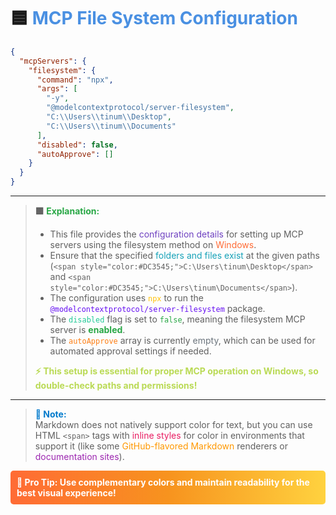 # 🟦 <span style="color:#4A90E2;">MCP File System Configuration</span>

```json
{
  "mcpServers": {
    "filesystem": {
      "command": "npx",
      "args": [
        "-y",
        "@modelcontextprotocol/server-filesystem",
        "C:\\Users\\tinum\\Desktop",
        "C:\\Users\\tinum\\Documents"
      ],
      "disabled": false,
      "autoApprove": []
    }
  }
}
```

---

> **🟩 <span style="color:#28A745;">Explanation:</span>**
>
> - This file provides the <span style="color:#6F42C1;">configuration details</span> for setting up MCP servers using the filesystem method on <span style="color:#FF6B35;">Windows</span>.
> - Ensure that the specified <span style="color:#17A2B8;">folders and files exist</span> at the given paths (`<span style="color:#DC3545;">C:\Users\tinum\Desktop</span>` and `<span style="color:#DC3545;">C:\Users\tinum\Documents</span>`).
> - The configuration uses <span style="color:#FFC107;">`npx`</span> to run the <span style="color:#6610F2;">`@modelcontextprotocol/server-filesystem`</span> package.
> - The <span style="color:#20C997;">`disabled`</span> flag is set to <span style="color:#28A745;">`false`</span>, meaning the filesystem MCP server is <span style="color:#28A745;">**enabled**</span>.
> - The <span style="color:#FD7E14;">`autoApprove`</span> array is currently <span style="color:#6C757D;">empty</span>, which can be used for automated approval settings if needed.
> 
> <span style="color:#BADA55;">**⚡ This setup is essential for proper MCP operation on Windows, so double-check paths and permissions!**</span>

---

> <span style="color:#007ACC;">**📝 Note:**</span>  
> Markdown does not natively support color for text, but you can use HTML `<span>` tags with <span style="color:#E91E63;">inline styles</span> for color in environments that support it (like some <span style="color:#FF9800;">GitHub-flavored Markdown</span> renderers or <span style="color:#9C27B0;">documentation sites</span>).

<div style="background: linear-gradient(90deg, #FF6B35, #F7931E, #FFD23F); padding: 10px; border-radius: 5px; margin: 10px 0;">
<span style="color: white; font-weight: bold;">🎨 Pro Tip: Use complementary colors and maintain readability for the best visual experience!</span>
</div>
